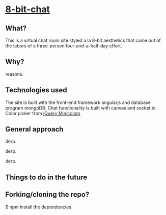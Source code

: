 # [8-bit-chat](http://eightbitchat.herokuapp.com/)

## What?
This is a virtual chat room site styled a la 8-bit aesthetics that came out of the labors of a three-person four-and-a-half-day effort.

## Why?
reasons.

## Technologies used
The site is built with the front-end framework angularjs and database program mongoDB. Chat functionality is built with canvas and socket.io. Color picker from [jQuery Minicolors](https://kaihenzler.github.io/angular-minicolors/)

## General approach
derp.

derp.

derp.


## Things to do in the future

## Forking/cloning the repo?
$ npm install the dependencies
